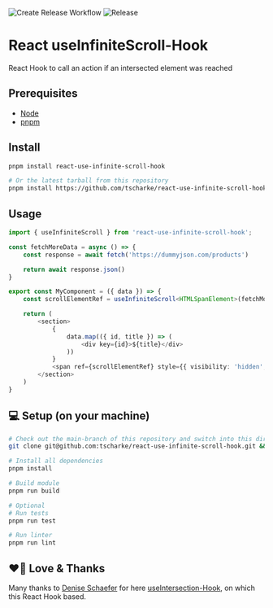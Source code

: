 ![Create Release Workflow](https://github.com/tscharke/react-infinite-scroll-hook/actions/workflows/createRelease.yml/badge.svg?push=tags) ![Release](https://img.shields.io/github/v/release/tscharke/react-infinite-scroll-hook?display_name=release&label=Release)

# React useInfiniteScroll-Hook

React Hook to call an action if an intersected element was reached

## Prerequisites

- [Node][node]
- [pnpm][pnpm]

## Install

```bash
pnpm install react-use-infinite-scroll-hook

# Or the latest tarball from this repository
pnpm install https://github.com/tscharke/react-use-infinite-scroll-hook/releases/download/v1.0.0/react-use-infinite-scroll-hook-1.0.0.tar.gz
```

## Usage

```typescript jsx
import { useInfiniteScroll } from 'react-use-infinite-scroll-hook';

const fetchMoreData = async () => {
	const response = await fetch('https://dummyjson.com/products')

	return await response.json()
}

export const MyComponent = ({ data }) => {
	const scrollElementRef = useInfiniteScroll<HTMLSpanElement>(fetchMoreData)

	return (
		<section>
			{
				data.map(({ id, title }) => (
					<div key={id}>${title}</div>
				))
			}
			<span ref={scrollElementRef} style={{ visibility: 'hidden', width: 0, height: 0 }} />
		</section>
	)
}
```

## 💻 Setup (on your machine)

```bash
# Check out the main-branch of this repository and switch into this directory
git clone git@github.com:tscharke/react-use-infinite-scroll-hook.git && cd "$(basename "$_" .git)"

# Install all dependencies
pnpm install

# Build module
pnpm run build

# Optional
# Run tests
pnpm run test

# Run linter
pnpm run lint
```

## ❤️🙏 Love & Thanks

Many thanks to [Denise Schaefer][denise] for here [useIntersection-Hook][intersection], on which this React Hook based.

[node]: https://nodejs.org/api/corepack.html

[pnpm]: https://pnpm.io

[denise]: https://github.com/denise-schaefer

[intersection]: https://github.com/denise-schaefer/useIntersection

